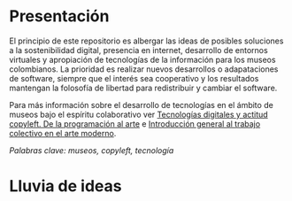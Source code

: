 # Presentación

El principio de este repositorio es albergar las ideas de posibles soluciones a la sostenibilidad digital, presencia en internet, desarrollo de entornos virtuales y apropiación de tecnologías de la información para los museos colombianos. La prioridad es realizar nuevos desarrollos o adapataciones de software, siempre que el interés sea cooperativo y los resultados mantengan la folosofía de libertad para redistribuir y cambiar el software.

Para más información sobre el desarrollo de tecnologías en el ámbito de museos bajo el espíritu colaborativo ver
[Tecnologías digitales y actitud copyleft. De la programación al arte](https://revistas.elpoli.edu.co/index.php/luc/article/view/883) e [Introducción general al trabajo colectivo en el arte moderno](https://studylib.es/doc/5678695/introducci%C3%B3n-general-al-trabajo-colectivo-en-el-arte-moderno).

_Palabras clave: museos, copyleft, tecnología_

# Lluvia de ideas


